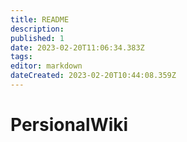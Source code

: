 ```yaml
---
title: README
description: 
published: 1
date: 2023-02-20T11:06:34.383Z
tags: 
editor: markdown
dateCreated: 2023-02-20T10:44:08.359Z
---
```


# PersionalWiki